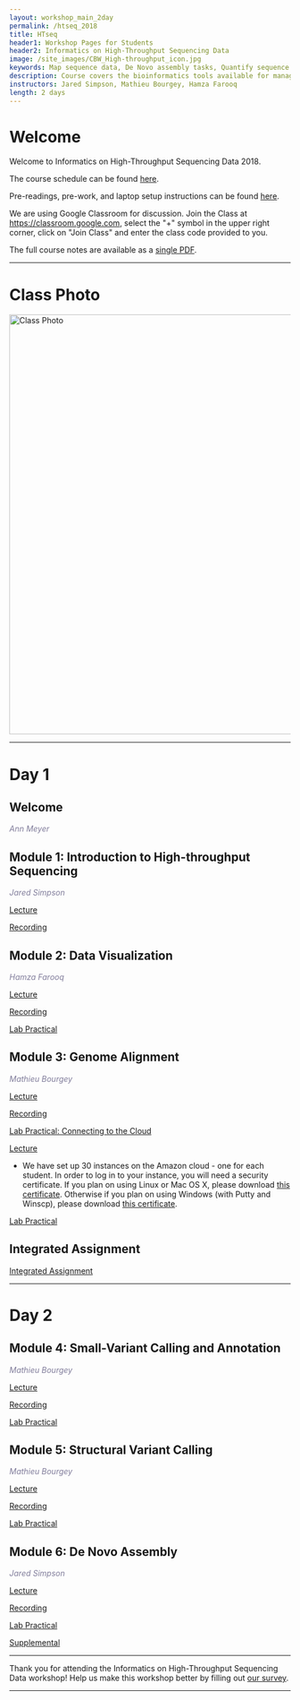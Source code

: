```yaml
---
layout: workshop_main_2day
permalink: /htseq_2018
title: HTseq
header1: Workshop Pages for Students
header2: Informatics on High-Throughput Sequencing Data
image: /site_images/CBW_High-throughput_icon.jpg
keywords: Map sequence data, De Novo assembly tasks, Quantify sequence data
description: Course covers the bioinformatics tools available for managing and interpreting high-throughput sequencing data, where the focus is on Illumina reads although information is applicable to all sequencer reads. 
instructors: Jared Simpson, Mathieu Bourgey, Hamza Farooq
length: 2 days
---
```

# Welcome <a id="welcome"></a>

Welcome to Informatics on High-Throughput Sequencing Data 2018.  

The course schedule can be found [here](https://bioinformaticsdotca.github.io/htseq_2018_schedule).

Pre-readings, pre-work, and laptop setup instructions can be found [here](https://bioinformaticsdotca.github.io/HTseq_2018_prework).  

We are using Google Classroom for discussion. Join the Class at https://classroom.google.com, select the "+" symbol in the upper right corner, click on "Join Class" and enter the class code provided to you.

The full course notes are available as a [single PDF](https://drive.google.com/a/bioinformatics.ca/file/d/1Wf7-w3Ym3lyYZjYqhEf8kGl0udX90Aww/view?usp=sharing).  

***

# Class Photo
 
<img src="https://github.com/bioinformaticsdotca/HTseq_2018/blob/master/DSC_0609.jpg?raw=true" alt="Class Photo" width="750" />

***

# Day 1 <a id="day1"></a>

## Welcome

*<font color="#827e9c">Ann Meyer</font>*

## Module 1: Introduction to High-throughput Sequencing

*<font color="#827e9c">Jared Simpson</font>* 

[Lecture](https://drive.google.com/open?id=1eHaiJ8eunv-uNIgRYJfLTglYkVSfSasH)

[Recording](https://www.youtube.com/watch?v=i_rmfqxGBWk&index=2&list=PL3izGL6oi0S9iqPK0668I7bKPe-YUj4nc&t=0s)


## Module 2: Data Visualization

*<font color="#827e9c">Hamza Farooq</font>* 

[Lecture](https://drive.google.com/open?id=10e4D0_THqNPWAYodLzolEYyPSuAmdfAi)

[Recording](https://www.youtube.com/watch?v=woKXw1R8LMA&index=3&list=PL3izGL6oi0S9iqPK0668I7bKPe-YUj4nc&t=0s)

[Lab Practical](https://bioinformaticsdotca.github.io/HTSeq_2018_module2_lab)

## Module 3: Genome Alignment

*<font color="#827e9c">Mathieu Bourgey</font>* 

[Lecture](https://drive.google.com/open?id=1InxumkyyeofOc45AFA7g--BPhGC-6eLa)

[Recording](https://www.youtube.com/watch?v=f3vJ8lvMdZQ&index=4&list=PL3izGL6oi0S9iqPK0668I7bKPe-YUj4nc&t=0s)

[Lab Practical: Connecting to the Cloud](http://bioinformaticsdotca.github.io/AWS_setup)

[Lecture](https://drive.google.com/open?id=1bXjhM9fqtqbiYnTLCpxXMguPDTptVnkd)  

* We have set up 30 instances on the Amazon cloud - one for each student. In order to log in to your instance, you will need a security certificate. If you plan on using Linux or Mac OS X, please download [this certificate](http://main.oicrcbw.ca/private/CBWNY.pem). Otherwise if you plan on using Windows (with Putty and Winscp), please download [this certificate](http://main.oicrcbw.ca/private/CBWNY.ppk).

[Lab Practical](https://bioinformaticsdotca.github.io/htseq_2018_module3_lab)  

## Integrated Assignment

[Integrated Assignment](https://bioinformaticsdotca.github.io/HTSeq_2018_IA_lab)  

***

# Day 2 <a id="day2"></a>

## Module 4: Small-Variant Calling and Annotation

*<font color="#827e9c">Mathieu Bourgey</font>* 

[Lecture](https://drive.google.com/open?id=1GTAARZ4P-NiXC4efci--x7qgsFlpuSg5)

[Recording](https://www.youtube.com/watch?v=2-mQO6rM2No&index=5&list=PL3izGL6oi0S9iqPK0668I7bKPe-YUj4nc&t=696s)

[Lab Practical](https://bioinformaticsdotca.github.io/htseq_2018_module4_lab)  

## Module 5: Structural Variant Calling

*<font color="#827e9c">Mathieu Bourgey</font>* 

[Lecture](https://drive.google.com/open?id=1DFvjqo33XJIS6zHv452IiFbjS1iM589O)

[Recording](https://www.youtube.com/watch?v=uygFNrG5wAA&index=6&list=PL3izGL6oi0S9iqPK0668I7bKPe-YUj4nc&t=0s)

[Lab Practical](https://bioinformaticsdotca.github.io/htseq_2018_module5_lab)  

## Module 6: De Novo Assembly

*<font color="#827e9c">Jared Simpson</font>* 

[Lecture](https://drive.google.com/open?id=1sNvp8ZqluIW5k_dFfKhR6RYlTwXs_8Bp)

[Recording](https://www.youtube.com/watch?v=Yy_LqYXVFXA&index=7&list=PL3izGL6oi0S9iqPK0668I7bKPe-YUj4nc&t=0s)

[Lab Practical](https://bioinformaticsdotca.github.io/HTSeq_2018_module6_lab)

[Supplemental](https://bioinformaticsdotca.github.io/HTSeq_2018_module6_lab_supplement)

***

Thank you for attending the Informatics on High-Throughput Sequencing Data workshop! Help us make this workshop better by filling out [our survey](https://docs.google.com/forms/d/e/1FAIpQLScePneLjG1TPQ4OPrHz9cWwmnk7LdgYyGsQqaEIUFoQLKFodg/viewform?usp=sf_link).

***

  
  
